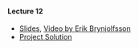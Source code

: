 #### Lecture 12
+ [Slides](https://www.dropbox.com/s/p3df8iowge7ks44/Lecture%2012.pdf?dl=0), [Video by Erik Brynjolfsson](https://www.dropbox.com/s/ll5c53b3ycqq4o4/Erik%20Brynjolfsson-%20The%20key%20to%20growth-%20Race%20with%20the%20machines.mp4?dl=0)
+ [Project Solution](https://www.dropbox.com/s/canmkli6wrnis9r/Movie.java?dl=0)
